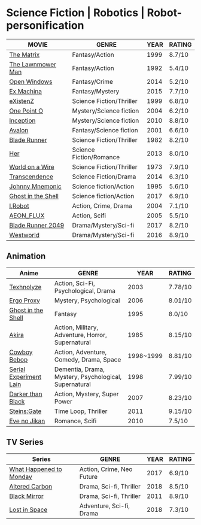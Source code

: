 # Science Fiction | Robotics | Robot-personification 
MOVIE                                                                                        | GENRE                     | YEAR | RATING | 
|--------------------------------------------------------------------------------------------|---------------------------|------|--------|
| [The Matrix](http://www.imdb.com/title/tt0133093/)                                         | Fantasy/Action            | 1999 | 8.7/10 |
| [The Lawnmower Man](http://www.imdb.com/title/tt0104692/)                                  | Fantasy/Action            | 1992 | 5.4/10 |
| [Open Windows](http://www.imdb.com/title/tt2409818/)                                       | Fantasy/Crime             | 2014 | 5.2/10 |
| [Ex Machina](http://www.imdb.com/title/tt0470752/)                                         | Fantasy/Mystery           | 2015 | 7.7/10 |
| [eXistenZ](http://www.imdb.com/title/tt0120907/)                                           | Science Fiction/Thriller  | 1999 | 6.8/10 |
| [One Point O](http://www.imdb.com/title/tt0317042/)                                        | Mystery/Science fiction   | 2004 | 6.2/10 |
| [Inception](http://www.imdb.com/title/tt1375666/)                                          | Mystery/Science fiction   | 2010 | 8.8/10 |
| [Avalon](http://www.imdb.com/title/tt0267287/)                                             | Fantasy/Science fiction   | 2001 | 6.6/10 |
| [Blade Runner](http://www.imdb.com/title/tt0083658/)                                       | Science Fiction/Thriller  | 1982 | 8.2/10 |
| [Her](http://www.imdb.com/title/tt1798709/)                                                | Science Fiction/Romance   | 2013 | 8.0/10 |
| [World on a Wire](http://www.imdb.com/title/tt0070904/)                                    | Science Fiction/Thriller  | 1973 | 7.9/10 |
| [Transcendence](http://www.imdb.com/title/tt2209764/)                                      | Science Fiction/Drama     | 2014 | 6.3/10 |
| [Johnny Mnemonic](http://www.imdb.com/title/tt0113481/)                                    | Science fiction/Action    | 1995 | 5.6/10 |
| [Ghost in the Shell](http://www.imdb.com/title/tt1219827/)                                 | Science fiction/Action    | 2017 | 6.9/10 |
| [I,Robot](http://www.imdb.com/title/tt0343818/)                                            | Action, Crime, Drama      | 2004 | 7.1/10 |
| [AEON_FLUX](http://www.imdb.com/title/tt0402022)                                           | Action, Scifi             | 2005 | 5.5/10 |
| [Blade Runner 2049](http://www.imdb.com/title/tt1856101)                                   | Drama/Mystery/Sci-fi      | 2017 | 8.2/10 |
| [Westworld](http://www.imdb.com/title/tt0475784)                                           | Drama/Mystery/Sci-fi      | 2016 | 8.9/10 |

## Animation
| Anime                                                                                      | GENRE                     | YEAR |RATING | 
|--------------------------------------------------------------------------------------------|---------------------------|------|--------|
| [Texhnolyze](https://myanimelist.net/anime/26/Texhnolyze?q=tex)         |  Action, Sci-Fi, Psychological, Drama        | 2003 | 7.78/10 |
| [Ergo Proxy](https://myanimelist.net/anime/790/Ergo_Proxy)              | Mystery, Psychological            | 2006 | 8.01/10 |
| [Ghost in the Shell](http://www.imdb.com/title/tt0113568/)              | Fantasy         | 1995 | 8.0/10 |
| [Akira](https://myanimelist.net/anime/47/Akira)                         | Action, Military, Adventure, Horror, Supernatural| 1985 |  8.15/10 | 
| [Cowboy Bebop](https://myanimelist.net/anime/1/Cowboy_Bebop)    | Action, Adventure, Comedy, Drama, Space | 1998~1999 | 8.81/10 |
| [Serial Experiment Lain](https://myanimelist.net/anime/339/Serial_Experiments_Lain)   | Dementia, Drama, Mystery, Psychological, Supernatural| 1998 | 7.99/10 |
| [Darker than Black](https://myanimelist.net/anime/2025/Darker_than_Black__Kuro_no_Keiyakusha) | Action, Mystery, Super Power| 2007 | 8.23/10|
| [Steins:Gate](https://myanimelist.net/anime/9253/Steins_Gate)  | Time Loop, Thriller | 2011 | 9.15/10 | 
| [Eve no Jikan](http://www.imdb.com/title/tt1715210)            | Romance, Scifi      | 2010 | 7.5/10  |

## TV Series
| Series                                                               | GENRE                         | YEAR | RATING |
|----------------------------------------------------------------------|-------------------------------|------|--------|
| [What Happened to Monday](http://www.imdb.com/title/tt1536537)       | Action, Crime, Neo Future     | 2017 | 6.9/10 |
| [Altered Carbon](http://www.imdb.com/title/tt2261227)                | Drama, Sci-fi, Thriller       | 2018 | 8.5/10 | 
| [Black Mirror](https://www.imdb.com/title/tt2085059)                 | Drama, Sci-fi, Thriller       | 2011 | 8.9/10 | 
| [Lost in Space](https://www.imdb.com/title/tt5232792)                | Adventure, Sci-fi, Drama      | 2018 | 7.3/10 | 
